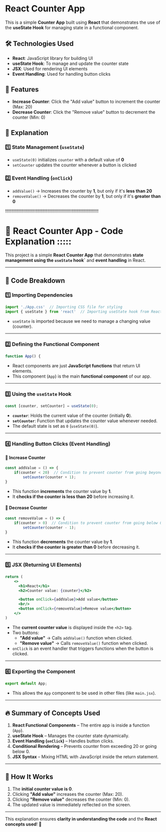 

# React Counter App  

This is a simple **Counter App** built using **React** that demonstrates the use of the **useState Hook** for managing state in a functional component.  

## 🛠️ Technologies Used  
- **React**: JavaScript library for building UI  
- **useState Hook**: To manage and update the counter state  
- **JSX**: Used for rendering UI elements  
- **Event Handling**: Used for handling button clicks  

## 📌 Features  
- **Increase Counter**: Click the "Add value" button to increment the counter (Max: 20)  
- **Decrease Counter**: Click the "Remove value" button to decrement the counter (Min: 0)  

## 📜 Explanation  
### **1️⃣ State Management (`useState`)**  
- `useState(0)` initializes `counter` with a default value of **0**  
- `setCounter` updates the counter whenever a button is clicked  

### **2️⃣ Event Handling (`onClick`)**  
- `addValue()` → Increases the counter by **1**, but only if it's **less than 20**  
- `removeValue()` → Decreases the counter by **1**, but only if it's **greater than 0**  

!!!!!!!!!!!!!!!!!!!!!!!!!!!!!!!!!!!!!!!!!!!!!!!!!!!!!!!!!!!!!!!!!!!!!!!!!!!
# 📌 **React Counter App - Code Explanation**  :::::

This project is a simple **React Counter App** that demonstrates **state management using the `useState` hook`** and **event handling** in React.  

---

## 📝 **Code Breakdown**  

### **1️⃣ Importing Dependencies**  
```jsx
import './App.css'  // Importing CSS file for styling
import { useState } from 'react'  // Importing useState hook from React
```
- `useState` is imported because we need to manage a changing value (counter).  

---

### **2️⃣ Defining the Functional Component**  
```jsx
function App() { 
```
- React components are just **JavaScript functions** that return UI elements.  
- This component (`App`) is the main **functional component** of our app.  

---

### **3️⃣ Using the `useState` Hook**  
```jsx
const [counter, setCounter] = useState(0);
```
- **`counter`**: Holds the current value of the counter (initially **0**).  
- **`setCounter`**: Function that updates the counter value whenever needed.  
- The default state is set as `0` (`useState(0)`).  

---

### **4️⃣ Handling Button Clicks (Event Handling)**  
#### **🔺 Increase Counter**
```jsx
const addValue = () => {
    if(counter < 20)  // Condition to prevent counter from going beyond 20
        setCounter(counter + 1);
}
```
- This function **increments** the counter value by **1**.  
- It **checks if the counter is less than 20** before increasing it.  

#### **🔻 Decrease Counter**
```jsx
const removeValue = () => {
    if(counter > 0)  // Condition to prevent counter from going below 0
        setCounter(counter - 1);
}
```
- This function **decrements** the counter value by **1**.  
- It **checks if the counter is greater than 0** before decreasing it.  

---

### **5️⃣ JSX (Returning UI Elements)**  
```jsx
return (
    <>
      <h1>React</h1>
      <h2>Counter value: {counter}</h2>

      <button onClick={addValue}>Add value</button>
      <br/>
      <button onClick={removeValue}>Remove value</button>
    </>
)
```
- The **current counter value** is displayed inside the `<h2>` tag.  
- Two buttons:
  - **"Add value"** → Calls `addValue()` function when clicked.  
  - **"Remove value"** → Calls `removeValue()` function when clicked.  
- `onClick` is an event handler that triggers functions when the button is clicked.  

---

### **6️⃣ Exporting the Component**  
```jsx
export default App;
```
- This allows the `App` component to be used in other files (like `main.jsx`).  

---

## 🔥 **Summary of Concepts Used**  
1. **React Functional Components** – The entire app is inside a function (`App`).  
2. **useState Hook** – Manages the counter state dynamically.  
3. **Event Handling (`onClick`)** – Handles button clicks.  
4. **Conditional Rendering** – Prevents counter from exceeding 20 or going below 0.  
5. **JSX Syntax** – Mixing HTML with JavaScript inside the return statement.  

---

## 🚀 **How It Works**  
1. The **initial counter value is 0**.  
2. Clicking **"Add value"** increases the counter (Max: 20).  
3. Clicking **"Remove value"** decreases the counter (Min: 0).  
4. The updated value is immediately reflected on the screen.  

---

This explanation ensures **clarity in understanding the code** and the **React concepts used**! 🚀